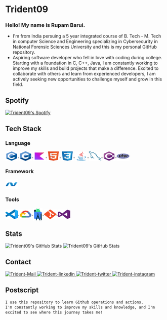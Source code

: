 # Trident09 

### Hello! My name is Rupam Barui.
- I'm from India persuing a 5 year integrated course of B. Tech - M. Tech in computer Science and Engineering specializing in Cybersecurity in National Forensic Sciences University and this is my personal GitHub repository. 
- Aspiring software developer who fell in love with coding during college. Starting with a foundation in C, C++, Java, I am constantly working to improve my skills and build projects that make a difference. Excited to collaborate with others and learn from experienced developers, I am actively seeking new opportunities to challenge myself and grow in this field.

## Spotify

[<img src="https://spotify-nowplaying-five.vercel.app/api/spotify" alt="Trident09's Spotify">](https://open.spotify.com/user/llefxx3swsd6zjw2szt6kgfap)

## Tech Stack

### Language

<div style="display: inline_block">
  <a href="https://learn.microsoft.com/en-us/cpp/c-language/?view=msvc-170" target="_blank">
    <img align="center" alt="Trident-C" height="30" width="40" src="https://github.com/devicons/devicon/blob/master/icons/c/c-original.svg">
  </a>
  <a href="https://isocpp.org/std/the-standard" target="_blank">
    <img align="center" alt="Trident-C++" height="30" width="40" src="https://github.com/devicons/devicon/blob/master/icons/cplusplus/cplusplus-original.svg">
  </a>
  <a href="https://kotlinlang.org/docs/home.html" target="_blank">
    <img align="center" alt="Trident-Kotlin" height="30" width="40" src="https://github.com/devicons/devicon/blob/master/icons/kotlin/kotlin-original.svg">
  </a>
  <a href="https://developer.mozilla.org/en-US/docs/Web/HTML" target="_blank"> 
    <img align="center" alt="Trident-HTML" height="30" width="40" src="https://github.com/devicons/devicon/blob/master/icons/html5/html5-original.svg">
  </a>
  <a href="https://developer.mozilla.org/en-US/docs/Web/CSS" target="_blank">
    <img align="center" alt="Trident-CSS" height="30" width="40" src="https://github.com/devicons/devicon/blob/master/icons/css3/css3-original.svg">
  </a>
  <a href="https://docs.oracle.com/en/java" target="_blank">
    <img align="center" alt="Trident-Java" height="30" width="40" src="https://github.com/devicons/devicon/blob/master/icons/java/java-original.svg">
  </a>
  <a href="https://dev.mysql.com/doc" target="_blank">
    <img align="center" alt="Trident-MySQL" height="30" width="40" src="https://github.com/devicons/devicon/blob/master/icons/mysql/mysql-original.svg">
  </a>
  <a href="https://learn.microsoft.com/en-us/dotnet/csharp/" target="_blank">
    <img align="center" alt="Trident-csharp" height="30" width="40" src="https://github.com/devicons/devicon/blob/master/icons/csharp/csharp-original.svg">
  </a>
  <a href="https://www.php.net/docs.php" target="_blank">
    <img align="center" alt="Trident-php" height="30" width="40" src="https://github.com/devicons/devicon/blob/master/icons/php/php-original.svg">
  </a>
</div>

### Framework

<div style="display: inline_block">
  <a href="https://learn.microsoft.com/en-us/dotnet" target="_blank">
    <img align="center" alt="Trident-dotnet" height="30" width="40" src="https://github.com/devicons/devicon/blob/master/icons/dot-net/dot-net-original.svg">
  </a>
</div>

### Tools

<div style="display: inline_block">
  <a href="https://code.visualstudio.com/Docs" target="_blank">
    <img align="center" alt="Trident-VS-Code" height="30" width="40" src="https://github.com/devicons/devicon/blob/master/icons/vscode/vscode-original.svg">
  </a>
  <a href="https://cloud.google.com/docs" target="_blank">
    <img align="center" alt="Trident-googlecloud" height="30" width="40" src="https://github.com/devicons/devicon/blob/master/icons/googlecloud/googlecloud-original.svg">
  </a>
  <a href="https://developer.android.com/docs/" target="_blank">
    <img align="center" alt="Trident-androidstudio" height="40" width="30" src="https://github.com/devicons/devicon/blob/master/icons/androidstudio/androidstudio-original.svg">
  </a>
  <a href="https://git-scm.com/doc" target="_blank">
    <img align="center" alt="Trident-Git" height="30" width="40" src="https://github.com/devicons/devicon/blob/master/icons/git/git-original.svg">
  </a>
  <a href="https://learn.microsoft.com/en-us/visualstudio/windows/?view=vs-2022" target="_blank">
    <img align="center" alt="Trident-VS-Code" height="30" width="40" src="https://github.com/devicons/devicon/blob/master/icons/visualstudio/visualstudio-plain.svg">
  </a>
</div>

## Stats

<div style="display: inline_block">
  <img alt="Trident09's GitHub Stats" src="https://github-readme-stats-lake-seven-36.vercel.app/api?username=trident09&show_icons=true&theme=transparent&hide_border=true">
  <img alt="Trident09's GitHub Stats" src="https://github-readme-stats-lake-seven-36.vercel.app/api/top-langs?username=trident09&show_icons=true&theme=transparent&hide_border=true&layout=compact">
</div>

## Contact

<div style="display: inline-block">
  <a href="mailto:rupambarui.17@gmail.com?subject=[GitHub]" target="_blank">
    <img alt="Trident-Mail" src="https://img.shields.io/badge/-Mail-EA4335?style=for-the-badge&logo=maildotru&logoColor=white" target="_blank">
  </a>
  <a href="https://www.linkedin.com/in/rupam-barui-73b415230" target="_blank">
    <img alt="Trident-linkedin" src="https://img.shields.io/badge/-LinkedIn-0A66C2?style=for-the-badge&logo=linkedin&logoColor=white" target="_blank">
  </a>
  <a href="https://twitter.com/rupam_barui" target="_blank">
    <img alt="Trident-twitter" src="https://img.shields.io/badge/-Twitter-1DA1F2?style=for-the-badge&logo=twitter&logoColor=white" target="_blank">
  </a>
  <a href="https://instagram.com/rup.am.i?igshid=MWI4MTIyMDE=" target="_blank">
    <img alt="Trident-instagram" src="https://img.shields.io/badge/-Instagram-E4405F?style=for-the-badge&logo=instagram&logoColor=white" target="_blank">
  </a>
</div>

## Postscript
```
I use this repository to learn Github operations and actions.
I'm constantly working to improve my skills and knowledge, and I'm excited to see where this journey takes me!
```
